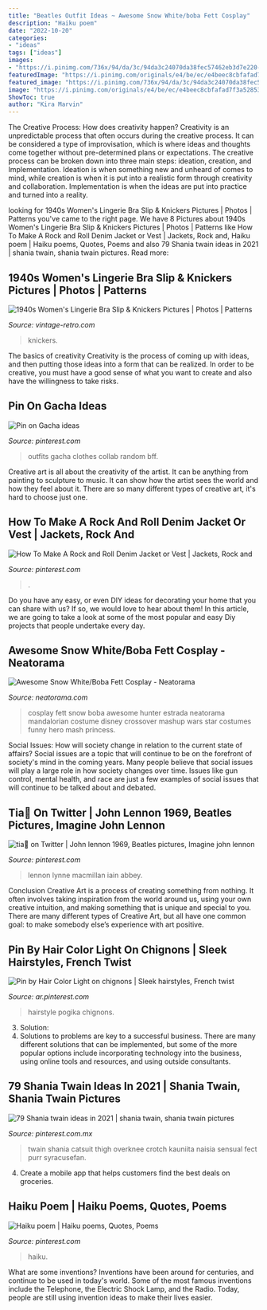 ```yaml
---
title: "Beatles Outfit Ideas ~ Awesome Snow White/boba Fett Cosplay"
description: "Haiku poem"
date: "2022-10-20"
categories:
- "ideas"
tags: ["ideas"]
images:
- "https://i.pinimg.com/736x/94/da/3c/94da3c24070da38fec57462eb3d7e220--poem-writing.jpg"
featuredImage: "https://i.pinimg.com/originals/e4/be/ec/e4beec8cbfafad7f3a528535f9383255.jpg"
featured_image: "https://i.pinimg.com/736x/94/da/3c/94da3c24070da38fec57462eb3d7e220--poem-writing.jpg"
image: "https://i.pinimg.com/originals/e4/be/ec/e4beec8cbfafad7f3a528535f9383255.jpg"
ShowToc: true
author: "Kira Marvin"
---
```



The Creative Process: How does creativity happen?
Creativity is an unpredictable process that often occurs during the creative process. It can be considered a type of improvisation, which is where ideas and thoughts come together without pre-determined plans or expectations. The creative process can be broken down into three main steps: ideation, creation, and Implementation. Ideation is when something new and unheard of comes to mind, while creation is when it is put into a realistic form through creativity and collaboration. Implementation is when the ideas are put into practice and turned into a reality.

	

		
looking for 1940s Women&#039;s Lingerie Bra Slip &amp; Knickers Pictures | Photos | Patterns you've came to the right page. We have 8 Pictures about 1940s Women&#039;s Lingerie Bra Slip &amp; Knickers Pictures | Photos | Patterns like How To Make A Rock and Roll Denim Jacket or Vest | Jackets, Rock and, Haiku poem | Haiku poems, Quotes, Poems and also 79 Shania twain ideas in 2021 | shania twain, shania twain pictures. Read more:
		
    
## 1940s Women&#039;s Lingerie Bra Slip &amp; Knickers Pictures | Photos | Patterns

<img loading=lazy src="https://www.vintage-retro.com/wp-content/uploads/2020/12/il_794xN.2449420056_ky8h-768x1086.jpg" onerror="this.onerror=null;this.src='https://tse2.mm.bing.net/th?id=OIP.FkM3U2pjZLjTeIgcGlBbCgHaKe&amp;pid=15.1';" alt="1940s Women&#039;s Lingerie Bra Slip &amp; Knickers Pictures | Photos | Patterns">

_Source: vintage-retro.com_

>knickers. 

	

The basics of creativity
Creativity is the process of coming up with ideas, and then putting those ideas into a form that can be realized. In order to be creative, you must have a good sense of what you want to create and also have the willingness to take risks.

    
## Pin On Gacha Ideas

<img loading=lazy src="https://i.pinimg.com/736x/c1/40/0b/c1400b9c32117d19a3fba12c00b8d7e7.jpg" onerror="this.onerror=null;this.src='https://tse4.mm.bing.net/th?id=OIP.J7pPbPpFFo5Y5SEUdWsR2gHaEK&amp;pid=15.1';" alt="Pin on Gacha ideas">

_Source: pinterest.com_

>outfits gacha clothes collab random bff. 

	

Creative art is all about the creativity of the artist. It can be anything from painting to sculpture to music. It can show how the artist sees the world and how they feel about it. There are so many different types of creative art, it's hard to choose just one.

    
## How To Make A Rock And Roll Denim Jacket Or Vest | Jackets, Rock And

<img loading=lazy src="https://i.pinimg.com/originals/b4/44/6e/b4446e8f792d662734a9ca9e39f137f1.jpg" onerror="this.onerror=null;this.src='https://tse4.mm.bing.net/th?id=OIP.zqHMVqV0ti6ne79xlS1SOAHaJ4&amp;pid=15.1';" alt="How To Make A Rock and Roll Denim Jacket or Vest | Jackets, Rock and">

_Source: pinterest.com_

>. 

	

Do you have any easy, or even DIY ideas for decorating your home that you can share with us? If so, we would love to hear about them! In this article, we are going to take a look at some of the most popular and easy Diy projects that people undertake every day.

    
## Awesome Snow White/Boba Fett Cosplay - Neatorama

<img loading=lazy src="http://uploads.neatorama.com/images/posts/31/74/74031/1405707997-0.jpg" onerror="this.onerror=null;this.src='https://tse4.mm.bing.net/th?id=OIP.fzu-_-W8W0hi_HbmAyfchQHaLH&amp;pid=15.1';" alt="Awesome Snow White/Boba Fett Cosplay - Neatorama">

_Source: neatorama.com_

>cosplay fett snow boba awesome hunter estrada neatorama mandalorian costume disney crossover mashup wars star costumes funny hero mash princess. 

	

Social Issues: How will society change in relation to the current state of affairs?
Social issues are a topic that will continue to be on the forefront of society's mind in the coming years. Many people believe that social issues will play a large role in how society changes over time. Issues like gun control, mental health, and race are just a few examples of social issues that will continue to be talked about and debated.

    
## Tia🌙 On Twitter | John Lennon 1969, Beatles Pictures, Imagine John Lennon

<img loading=lazy src="https://i.pinimg.com/736x/39/9a/3e/399a3ebf12b1116c2d0cb4c2c426b206.jpg" onerror="this.onerror=null;this.src='https://tse4.mm.bing.net/th?id=OIP.QVNT5aagrv8k0njGTYcnMQHaKa&amp;pid=15.1';" alt="tia🌙 on Twitter | John lennon 1969, Beatles pictures, Imagine john lennon">

_Source: pinterest.com_

>lennon lynne macmillan iain abbey. 

	

Conclusion
Creative Art is a process of creating something from nothing. It often involves taking inspiration from the world around us, using your own creative intuition, and making something that is unique and special to you. There are many different types of Creative Art, but all have one common goal: to make somebody else’s experience with art positive.

    
## Pin By Hair Color Light On Chignons | Sleek Hairstyles, French Twist

<img loading=lazy src="https://i.pinimg.com/originals/e4/be/ec/e4beec8cbfafad7f3a528535f9383255.jpg" onerror="this.onerror=null;this.src='https://tse2.mm.bing.net/th?id=OIP.YFKiufaFgw9MyCBOm3H-ZQHaJ4&amp;pid=15.1';" alt="Pin by Hair Color Light on chignons | Sleek hairstyles, French twist">

_Source: ar.pinterest.com_

>hairstyle pogika chignons. 

	

3. Solution:
3. Solutions to problems are key to a successful business. There are many different solutions that can be implemented, but some of the more popular options include incorporating technology into the business, using online tools and resources, and using outside consultants.

    
## 79 Shania Twain Ideas In 2021 | Shania Twain, Shania Twain Pictures

<img loading=lazy src="https://i.pinimg.com/236x/da/d1/ea/dad1ea5a2dbc387330f2396547ee1601--fine-women-stunning-women.jpg" onerror="this.onerror=null;this.src='https://tse1.mm.bing.net/th?id=OIP.zFim-9JvSnxftUWEHzvMFQAAAA&amp;pid=15.1';" alt="79 Shania twain ideas in 2021 | shania twain, shania twain pictures">

_Source: pinterest.com.mx_

>twain shania catsuit thigh overknee crotch kauniita naisia sensual fect purr syracusefan. 

	

4. Create a mobile app that helps customers find the best deals on groceries. 

    
## Haiku Poem | Haiku Poems, Quotes, Poems

<img loading=lazy src="https://i.pinimg.com/736x/94/da/3c/94da3c24070da38fec57462eb3d7e220--poem-writing.jpg" onerror="this.onerror=null;this.src='https://tse2.mm.bing.net/th?id=OIP.vN-sfJVHf6hN0pE-0jnQ0gHaHa&amp;pid=15.1';" alt="Haiku poem | Haiku poems, Quotes, Poems">

_Source: pinterest.com_

>haiku. 

	

What are some inventions?
Inventions have been around for centuries, and continue to be used in today's world. Some of the most famous inventions include the Telephone, the Electric Shock Lamp, and the Radio. Today, people are still using invention ideas to make their lives easier.

